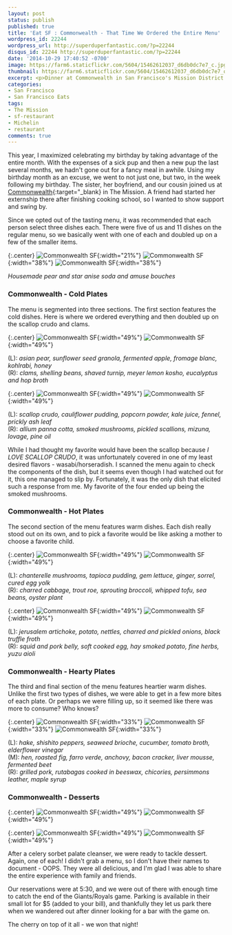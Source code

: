 ```yaml
---
layout: post
status: publish
published: true
title: 'Eat SF : Commonwealth - That Time We Ordered the Entire Menu'
wordpress_id: 22244
wordpress_url: http://superduperfantastic.com/?p=22244
disqus_id: 22244 http://superduperfantastic.com/?p=22244
date: '2014-10-29 17:40:52 -0700'
image: https://farm6.staticflickr.com/5604/15462612037_d6db0dc7e7_c.jpg
thumbnail: https://farm6.staticflickr.com/5604/15462612037_d6db0dc7e7_q.jpg
excerpt: <p>Dinner at Commonwealth in San Francisco's Mission District - bringing a party of five meant ordering every item on the menu, dessert included!</p>
categories:
- San Francisco
- San Francisco Eats
tags:
- The Mission
- sf-restaurant
- Michelin
- restaurant
comments: true
---
```

This year, I maximized celebrating my birthday by taking advantage of the entire month. With the expenses of a sick pup and then a new pup the last several months, we hadn't gone out for a fancy meal in awhile. Using my birthday month as an excuse, we went to not just one, but two, in the week following my birthday. The sister, her boyfriend, and our cousin joined us at [Commonwealth](http://www.commonwealthsf.com/ "Commonwealth SF"){:target="_blank} in The Mission. A friend had started her externship there after finishing cooking school, so I wanted to show support and swing by.

Since we opted out of the tasting menu, it was recommended that each person select three dishes each. There were five of us and 11 dishes on the regular menu, so we basically went with one of each and doubled up on a few of the smaller items.

{:.center}
![Commonwealth SF](https://farm6.staticflickr.com/5612/15645892891_97eba1e102_m.jpg){:width="21%"} ![Commonwealth SF](https://farm4.staticflickr.com/3941/15027834354_933feb52b4_m.jpg){:width="38%"} ![Commonwealth SF](https://farm8.staticflickr.com/7538/15645894901_ae59188f3c_m.jpg){:width="38%"}

_Housemade pear and star anise soda and amuse bouches_

### Commonwealth - Cold Plates

The menu is segmented into three sections. The first section features the cold dishes. Here is where we ordered everything and then doubled up on the scallop crudo and clams.

{:.center}
![Commonwealth SF](https://farm8.staticflickr.com/7494/15645898191_922656bac8.jpg){:width="49%"} ![Commonwealth SF](https://farm8.staticflickr.com/7561/15462612747_e0a5e6d446.jpg){:width="49%"}

(L): _asian pear, sunflower seed granola, fermented apple, fromage blanc, kohlrabi, honey_  
(R): _clams, shelling beans, shaved turnip, meyer lemon kosho, eucalyptus and hop broth_

{:.center}
![Commonwealth SF](https://farm6.staticflickr.com/5604/15462612037_d6db0dc7e7.jpg){:width="49%"} ![Commonwealth SF](https://farm4.staticflickr.com/3952/15624882356_0ff91ef547.jpg){:width="49%"}

(L): _scallop crudo, cauliflower pudding, popcorn powder, kale juice, fennel, prickly ash leaf_  
(R): _allium panna cotta, smoked mushrooms, pickled scallions, mizuna, lovage, pine oil_

While I had thought my favorite would have been the scallop because _I LOVE SCALLOP CRUDO_, it was unfortunately covered in one of my least desired flavors - wasabi/horseradish. I scanned the menu again to check the components of the dish, but it seems even though I had watched out for it, this one managed to slip by. Fortunately, it was the only dish that elicited such a response from me. My favorite of the four ended up being the smoked mushrooms.

### Commonwealth - Hot Plates

The second section of the menu features warm dishes. Each dish really stood out on its own, and to pick a favorite would be like asking a mother to choose a favorite child.

{:.center}
![Commonwealth SF](https://farm4.staticflickr.com/3935/15028431283_4f5253b1c7.jpg){:width="49%"} ![Commonwealth SF](https://farm8.staticflickr.com/7532/15624885876_c848df986b.jpg){:width="49%"}

(L): _chanterelle mushrooms, tapioca pudding, gem lettuce, ginger, sorrel, cured egg yolk_  
(R): _charred cabbage, trout roe, sprouting broccoli, whipped tofu, sea beans, oyster plant_

{:.center}
![Commonwealth SF](https://farm6.staticflickr.com/5608/15028432073_056640d3af.jpg){:width="49%"} ![Commonwealth SF](https://farm4.staticflickr.com/3944/15645901681_8f71c54c1d.jpg){:width="49%"}

(L): _jerusalem artichoke, potato, nettles, charred and pickled onions, black truffle froth_  
(R): _squid and pork belly, soft cooked egg, hay smoked potato, fine herbs, yuzu aioli_

### Commonwealth - Hearty Plates

The third and final section of the menu features heartier warm dishes. Unlike the first two types of dishes, we were able to get in a few more bites of each plate. Or perhaps we were filling up, so it seemed like there was more to consume? Who knows?

{:.center}
![Commonwealth SF](https://farm8.staticflickr.com/7531/15028434473_e57ff863b1_m.jpg){:width="33%"} ![Commonwealth SF](https://farm8.staticflickr.com/7505/15486007658_aa4e69e874_m.jpg){:width="33%"} ![Commonwealth SF](https://farm4.staticflickr.com/3935/15648600605_b38bba99ba_m.jpg){:width="33%"}

(L): _hake, shishito peppers, seaweed brioche, cucumber, tomato broth, elderflower vinegar_  
(M): _hen, roasted fig, farro verde, anchovy, bacon cracker, liver mousse, fermented beet_  
(R): _grilled pork, rutabagas cooked in beeswax, chicories, persimmons leather, maple syrup_

### Commonwealth - Desserts

{:.center}
![Commonwealth SF](https://farm6.staticflickr.com/5609/15462622157_9dc74abaff.jpg){:width="49%"} ![Commonwealth SF](https://farm6.staticflickr.com/5612/15462623277_0b0927f5d5.jpg){:width="49%"}

{:.center}
![Commonwealth SF](https://farm8.staticflickr.com/7581/15645908401_fb90584678.jpg){:width="49%"} ![Commonwealth SF](https://farm4.staticflickr.com/3945/15624894526_8086ebcb9d.jpg){:width="49%"}

After a celery sorbet palate cleanser, we were ready to tackle dessert. Again, one of each! I didn't grab a menu, so I don't have their names to document - OOPS. They were all delicious, and I'm glad I was able to share the entire experience with family and friends.

Our reservations were at 5:30, and we were out of there with enough time to catch the end of the Giants/Royals game. Parking is available in their small lot for $5 (added to your bill), and thankfully they let us park there when we wandered out after dinner looking for a bar with the game on.

The cherry on top of it all - we won that night!